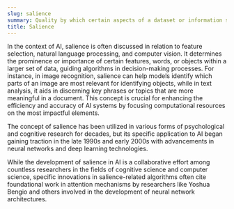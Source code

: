 ```yaml
---
slug: salience
summary: Quality by which certain aspects of a dataset or information stand out as particularly noticeable or important in a given context.
title: Salience
---
```


In the context of AI, salience is often discussed in relation to feature selection, natural language processing, and computer vision. It determines the prominence or importance of certain features, words, or objects within a larger set of data, guiding algorithms in decision-making processes. For instance, in image recognition, salience can help models identify which parts of an image are most relevant for identifying objects, while in text analysis, it aids in discerning key phrases or topics that are more meaningful in a document. This concept is crucial for enhancing the efficiency and accuracy of AI systems by focusing computational resources on the most impactful elements.

The concept of salience has been utilized in various forms of psychological and cognitive research for decades, but its specific application to AI began gaining traction in the late 1990s and early 2000s with advancements in neural networks and deep learning technologies.

While the development of salience in AI is a collaborative effort among countless researchers in the fields of cognitive science and computer science, specific innovations in salience-related algorithms often cite foundational work in attention mechanisms by researchers like Yoshua Bengio and others involved in the development of neural network architectures.
